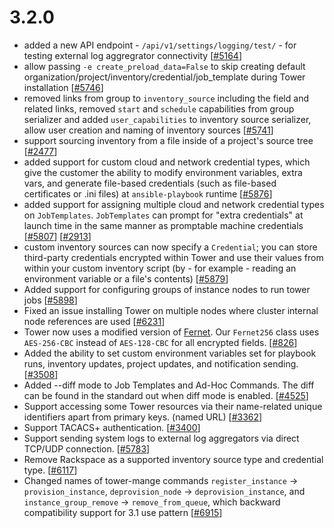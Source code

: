 3.2.0
=====
* added a new API endpoint - `/api/v1/settings/logging/test/` - for testing
  external log aggregrator connectivity
  [[#5164](https://github.com/ansible/ansible-tower/issues/5164)]
* allow passing `-e create_preload_data=False` to skip creating default
  organization/project/inventory/credential/job_template during Tower
  installation
  [[#5746](https://github.com/ansible/ansible-tower/issues/5746)]
* removed links from group to `inventory_source` including the field and
  related links, removed `start` and `schedule` capabilities from
  group serializer and added `user_capabilities` to inventory source
  serializer, allow user creation and naming of inventory sources
  [[#5741](https://github.com/ansible/ansible-tower/issues/5741)]
* support sourcing inventory from a file inside of a project's source
  tree [[#2477](https://github.com/ansible/ansible-tower/issues/2477)]
* added support for custom cloud and network credential types, which give the
  customer the ability to modify environment variables, extra vars, and
  generate file-based credentials (such as file-based certificates or .ini
  files) at `ansible-playbook` runtime
  [[#5876](https://github.com/ansible/ansible-tower/issues/5876)]
* added support for assigning multiple cloud and network credential types on
  `JobTemplates`.  ``JobTemplates`` can prompt for "extra credentials" at
  launch time in the same manner as promptable machine credentials
  [[#5807](https://github.com/ansible/ansible-tower/issues/5807)]
  [[#2913](https://github.com/ansible/ansible-tower/issues/2913)]
* custom inventory sources can now specify a ``Credential``; you
  can store third-party credentials encrypted within Tower and use their
  values from within your custom inventory script (by - for example - reading
  an environment variable or a file's contents)
  [[#5879](https://github.com/ansible/ansible-tower/issues/5879)]
* Added support for configuring groups of instance nodes to run tower
  jobs [[#5898](https://github.com/ansible/ansible-tower/issues/5898)]
* Fixed an issue installing Tower on multiple nodes where cluster
  internal node references are used
  [[#6231](https://github.com/ansible/ansible-tower/pull/6231)]
* Tower now uses a modified version of [Fernet](https://github.com/fernet/spec/blob/master/Spec.md).
  Our `Fernet256` class uses `AES-256-CBC` instead of `AES-128-CBC` for all encrypted fields.
  [[#826](https://github.com/ansible/ansible-tower/issues/826)]
* Added the ability to set custom environment variables set for playbook runs,
  inventory updates, project updates, and notification sending.
  [[#3508](https://github.com/ansible/ansible-tower/issues/3508)]
* Added --diff mode to Job Templates and Ad-Hoc Commands.  The diff can be found in the
  standard out when diff mode is enabled.  [[#4525](https://github.com/ansible/ansible-tower/issues/4325)]
* Support accessing some Tower resources via their name-related unique identifiers apart from primary keys.
(named URL) [[#3362](https://github.com/ansible/ansible-tower/issues/3362)]
* Support TACACS+ authentication. [[#3400](https://github.com/ansible/ansible-tower/issues/3400)]
* Support sending system logs to external log aggregators via direct TCP/UDP connection.
[[#5783](https://github.com/ansible/ansible-tower/pull/5783)]
* Remove Rackspace as a supported inventory source type and credential type.
[[#6117](https://github.com/ansible/ansible-tower/pull/6117)]
* Changed names of tower-mange commands `register_instance` -> `provision_instance`,
  `deprovision_node` -> `deprovision_instance`, and `instance_group_remove` -> `remove_from_queue`,
  which backward compatibility support for 3.1 use pattern
  [[#6915](https://github.com/ansible/ansible-tower/issues/6915)]
